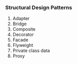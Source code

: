### Structural Design Patterns

1. Adapter
2. Bridge
3. Composite
4. Decorator
5. Facade
6. Flyweight
7. Private class data
8. Proxy